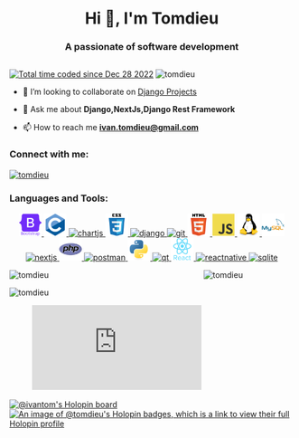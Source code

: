 <h1 align="center">Hi 👋, I'm Tomdieu</h1>
<h3 align="center">A passionate of software development</h3>

<p align="center" style="display:flex;align-items:center;gap:10px">
  
<a href="https://wakatime.com/@7a03d500-b310-4adb-9229-1bb6044d565d"><img src="https://wakatime.com/badge/user/7a03d500-b310-4adb-9229-1bb6044d565d.svg" alt="Total time coded since Dec 28 2022" /></a>
<img src="https://komarev.com/ghpvc/?username=tomdieu&label=Profile%20views&color=0e75b6&style=flat" alt="tomdieu" /> 
</p>



<!-- <p align="center"> <a href="https://github.com/ryo-ma/github-profile-trophy"><img src="https://github-profile-trophy.vercel.app/?username=tomdieu" alt="tomdieu" /></a> </p> -->


<!-- - 🔭 I’m currently working on [Transport Management System](#) -->

<!-- - 🌱 I’m currently learning **NextJS,ElectronJs,React Native** -->

- 👯 I’m looking to collaborate on [Django Projects](#)

<!-- - 🤝 I’m looking for help with [Mapbox with React Native using Expo](#) -->

- 💬 Ask me about **Django,NextJs,Django Rest Framework**

- 📫 How to reach me **ivan.tomdieu@gmail.com**

<h3 align="left">Connect with me:</h3>
<p align="left">
<a href="https://dev.to/tomdieu" target="blank"><img align="center" src="https://raw.githubusercontent.com/rahuldkjain/github-profile-readme-generator/master/src/images/icons/Social/devto.svg" alt="tomdieu" height="30" width="40" /></a>
</p>

<h3 align="left">Languages and Tools:</h3>
<p align="center"> <a href="https://getbootstrap.com" target="_blank" rel="noreferrer"> <img src="https://raw.githubusercontent.com/devicons/devicon/master/icons/bootstrap/bootstrap-plain-wordmark.svg" alt="bootstrap" width="40" height="40"/> </a> <a href="https://www.cprogramming.com/" target="_blank" rel="noreferrer"> <img src="https://raw.githubusercontent.com/devicons/devicon/master/icons/c/c-original.svg" alt="c" width="40" height="40"/> </a> <a href="https://www.chartjs.org" target="_blank" rel="noreferrer"> <img src="https://www.chartjs.org/media/logo-title.svg" alt="chartjs" width="40" height="40"/> </a> <a href="https://www.w3schools.com/css/" target="_blank" rel="noreferrer"> <img src="https://raw.githubusercontent.com/devicons/devicon/master/icons/css3/css3-original-wordmark.svg" alt="css3" width="40" height="40"/> </a> <a href="https://www.djangoproject.com/" target="_blank" rel="noreferrer"> <img src="https://cdn.worldvectorlogo.com/logos/django.svg" alt="django" width="40" height="40"/> </a> <a href="https://git-scm.com/" target="_blank" rel="noreferrer"> <img src="https://www.vectorlogo.zone/logos/git-scm/git-scm-icon.svg" alt="git" width="40" height="40"/> </a> <a href="https://www.w3.org/html/" target="_blank" rel="noreferrer"> <img src="https://raw.githubusercontent.com/devicons/devicon/master/icons/html5/html5-original-wordmark.svg" alt="html5" width="40" height="40"/> </a> <a href="https://developer.mozilla.org/en-US/docs/Web/JavaScript" target="_blank" rel="noreferrer"> <img src="https://raw.githubusercontent.com/devicons/devicon/master/icons/javascript/javascript-original.svg" alt="javascript" width="40" height="40"/> </a> <a href="https://www.linux.org/" target="_blank" rel="noreferrer"> <img src="https://raw.githubusercontent.com/devicons/devicon/master/icons/linux/linux-original.svg" alt="linux" width="40" height="40"/> </a> <a href="https://www.mysql.com/" target="_blank" rel="noreferrer"> <img src="https://raw.githubusercontent.com/devicons/devicon/master/icons/mysql/mysql-original-wordmark.svg" alt="mysql" width="40" height="40"/> </a> <a href="https://nextjs.org/" target="_blank" rel="noreferrer"> <img src="https://cdn.worldvectorlogo.com/logos/nextjs-2.svg" alt="nextjs" width="40" height="40"/> </a> <a href="https://www.php.net" target="_blank" rel="noreferrer"> <img src="https://raw.githubusercontent.com/devicons/devicon/master/icons/php/php-original.svg" alt="php" width="40" height="40"/> </a> <a href="https://postman.com" target="_blank" rel="noreferrer"> <img src="https://www.vectorlogo.zone/logos/getpostman/getpostman-icon.svg" alt="postman" width="40" height="40"/> </a> <a href="https://www.python.org" target="_blank" rel="noreferrer"> <img src="https://raw.githubusercontent.com/devicons/devicon/master/icons/python/python-original.svg" alt="python" width="40" height="40"/> </a> <a href="https://www.qt.io/" target="_blank" rel="noreferrer"> <img src="https://upload.wikimedia.org/wikipedia/commons/0/0b/Qt_logo_2016.svg" alt="qt" width="40" height="40"/> </a> <a href="https://reactjs.org/" target="_blank" rel="noreferrer"> <img src="https://raw.githubusercontent.com/devicons/devicon/master/icons/react/react-original-wordmark.svg" alt="react" width="40" height="40"/> </a> <a href="https://reactnative.dev/" target="_blank" rel="noreferrer"> <img src="https://reactnative.dev/img/header_logo.svg" alt="reactnative" width="40" height="40"/> </a> <a href="https://www.sqlite.org/" target="_blank" rel="noreferrer"> <img src="https://www.vectorlogo.zone/logos/sqlite/sqlite-icon.svg" alt="sqlite" width="40" height="40"/> </a> </p>

<p align="left"><img width="340" align="left" src="https://github-readme-stats.vercel.app/api/top-langs?username=tomdieu&show_icons=true&locale=en&layout=compact" alt="tomdieu" /></p>


<p>&nbsp;<img src="https://github-readme-stats.vercel.app/api?username=tomdieu&show_icons=true&locale=en" alt="tomdieu" /></p>


<p><img width="400" src="https://github-readme-streak-stats.herokuapp.com/?user=tomdieu&" alt="tomdieu" /></p>

<!--[![Wakatime](https://wakatime.com/share/@ivantom/8bc38c1a-0d4e-4f9f-9287-8cb0cdcdf4e9.svg)](https://wakatime.com/share/@ivantom/8bc38c1a-0d4e-4f9f-9287-8cb0cdcdf4e9.svg)
-->

<figure><embed src="https://wakatime.com/share/@ivantom/ff1c4290-c2e3-4f2b-8fb3-5c4d676aafcf.svg"></embed></figure>

<p style="margin-top:10px">

[![@ivantom's Holopin board](https://holopin.me/ivantom)](https://holopin.io/@ivantom)
[![An image of @tomdieu's Holopin badges, which is a link to view their full Holopin profile](https://holopin.me/tomdieu)](https://holopin.io/@tomdieu)
</p>

<p style="margin-top:10px">
<!-- [![Tomdieu Wakatime Activity](https://wakatime.com/tomdieu)](https://wakatime.com/share/@ivantom/a8a29f6f-5998-4562-be1b-900bafbb5666.png) -->
</p>
<!-- <img src="https://wakatime.com/share/@ivantom/a8a29f6f-5998-4562-be1b-900bafbb5666.png" alt="Tomdieu" width="100%"  /> -->

<!---
Tomdieu/Tomdieu is a ✨ special ✨ repository because its `README.md` (this file) appears on your GitHub profile.
You can click the Preview link to take a look at your changes.
--->
